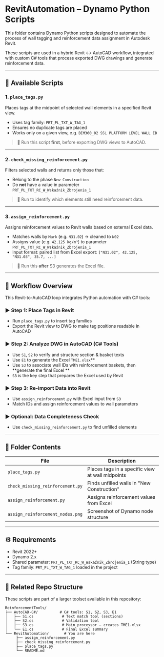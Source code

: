 # RevitAutomation – Dynamo Python Scripts

This folder contains Dynamo Python scripts designed to automate the process of wall tagging and reinforcement data assignment in Autodesk Revit.

These scripts are used in a hybrid Revit ↔ AutoCAD workflow, integrated with custom C# tools that process exported DWG drawings and generate reinforcement data.

---

## 📃 Available Scripts

### 1. `place_tags.py`
Places tags at the midpoint of selected wall elements in a specified Revit view.

- Uses tag family: `PRT_PL_TXT_W_TAG_1`
- Ensures no duplicate tags are placed
- Works only on a given view, e.g. `BIM360_02 SSL PLATFORM LEVEL WALL ID`

> 🔹 Run this script **first**, before exporting DWG views to AutoCAD.

---

### 2. `check_missing_reinforcement.py`
Filters selected walls and returns only those that:
- Belong to the phase `New Construction`
- Do **not** have a value in parameter `PRT_PL_TXT_RC_W_Wskaźnik_Zbrojenia_1`

> 🔹 Run to identify which elements still need reinforcement data.

---

### 3. `assign_reinforcement.py`
Assigns reinforcement values to Revit walls based on external Excel data.

- Matches walls by `Mark` (e.g. `N31.02`) → cleaned to `N02`
- Assigns value (e.g. `42.125 kg/m³`) to parameter `PRT_PL_TXT_RC_W_Wskaźnik_Zbrojenia_1`
- Input format: paired list from Excel export: `["N31.02", 42.125, "N31.03", 35.7, ...]`

> 🔹 Run this **after** S3 generates the Excel file.

---

## 🔄 Workflow Overview

This Revit-to-AutoCAD loop integrates Python automation with C# tools:

### ▶️ Step 1: Place Tags in Revit
- Run `place_tags.py` to insert tag families
- Export the Revit view to DWG to make tag positions readable in AutoCAD

### ▶️ Step 2: Analyze DWG in AutoCAD (C# Tools)
- Use `S1`, `S2` to verify and structure section & basket texts
- Use `E1` to generate the Excel `TME1.xlsx`**
- Use `S3` to associate wall IDs with reinforcement baskets, then **generate the final Excel **
- `S3` is the key step that prepares the Excel used by Revit

### ▶️ Step 3: Re-import Data into Revit
- Use `assign_reinforcement.py` with Excel input from `S3`
- Match IDs and assign reinforcement values to wall parameters

### ▶️ Optional: Data Completeness Check
- Use `check_missing_reinforcement.py` to find unfilled elements

---

## 📆 Folder Contents

| File                                | Description                                    |
|-------------------------------------|------------------------------------------------|
| `place_tags.py`                     | Places tags in a specific view at wall midpoints |
| `check_missing_reinforcement.py`    | Finds unfilled walls in "New Construction"     |
| `assign_reinforcement.py`           | Assigns reinforcement values from Excel         |
| `assign_reinforcement_nodes.png`    | Screenshot of Dynamo node structure             |

---

## ⚙️ Requirements
- Revit 2022+
- Dynamo 2.x
- Shared parameter: `PRT_PL_TXT_RC_W_Wskaźnik_Zbrojenia_1` (String type)
- Tag family: `PRT_PL_TXT_W_TAG_1` loaded in the project

---

## 📍 Related Repo Structure

These scripts are part of a larger toolset available in this repository:
```text**
ReinforcementTools/
├── AutoCAD-C#/          # C# tools: S1, S2, S3, E1
│   ├── S1.cs             # Text match tool (sections)
│   ├── S2.cs             # Validation tool
│   ├── S3.cs             # Main processor – creates TME1.xlsx
│   └── E1.cs             # Final Excel summary
└── RevitAutomation/       # You are here
     ├── assign_reinforcement.py
     ├── check_missing_reinforcement.py
     ├── place_tags.py
     └── README.md
